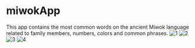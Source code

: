# miwokApp
This app contains the most common words on the ancient Miwok language related to family members, numbers, colors and common phrases.
![1](https://user-images.githubusercontent.com/72037888/151110871-428b4166-a3ac-487c-9348-a3334d60f06d.jpeg)
![2](https://user-images.githubusercontent.com/72037888/151111089-1eee93d2-4159-4c2f-89f4-1d78f033ecf2.jpeg)
![3](https://user-images.githubusercontent.com/72037888/151111116-23a82384-9cba-4370-8cc9-9f481380e007.jpeg)
![4](https://user-images.githubusercontent.com/72037888/151111127-d83cfb9c-843e-4ce8-82d7-91e01d19d058.jpeg)

